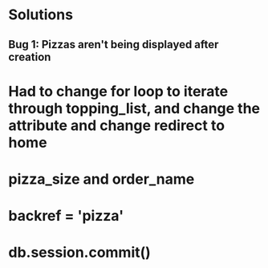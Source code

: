 # Solutions

## Bug 1: Pizzas aren't being displayed after creation

# Had to change for loop to iterate through topping_list, and change the attribute and change redirect to home
# pizza_size and order_name
# backref = 'pizza'
# db.session.commit()


